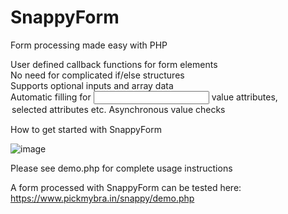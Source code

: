 # SnappyForm
 Form processing made easy with PHP
 
 User defined callback functions for form elements<br>
 No need for complicated if/else structures<br>
 Supports optional inputs and array data<br>
 Automatic filling for <input> value attributes, <option> selected attributes etc. <br>
 Asynchronous value checks
 
 How to get started with SnappyForm<br>

 ![image](https://user-images.githubusercontent.com/3084308/196057753-5fe987ef-12e5-4826-bab2-62f333e95ac8.png)
 
 Please see demo.php for complete usage instructions
 
 A form processed with SnappyForm can be tested here:
 https://www.pickmybra.in/snappy/demo.php
 
